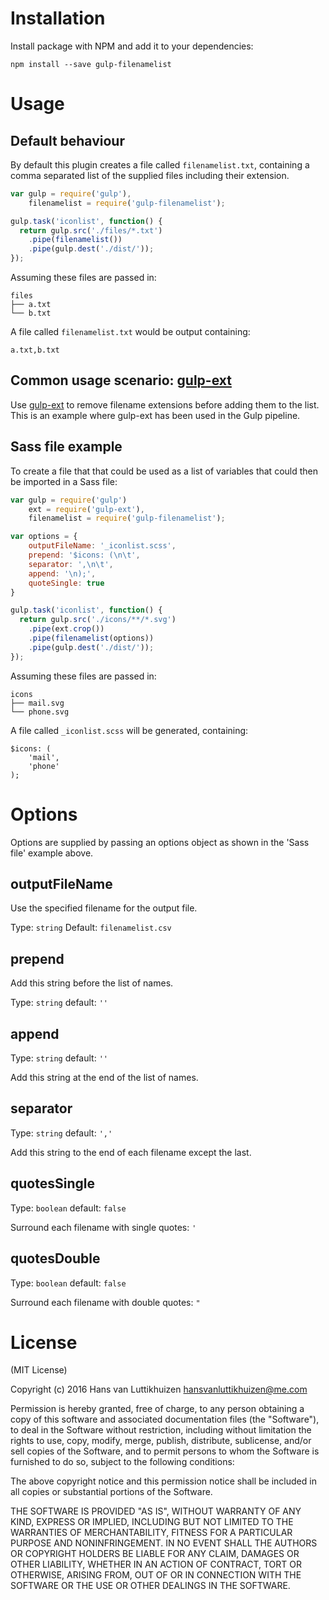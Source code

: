 # Installation

Install package with NPM and add it to your dependencies:

`npm install --save gulp-filenamelist`

# Usage

## Default behaviour

By default this plugin creates a file called `filenamelist.txt`, containing a
comma separated list of the supplied files including their extension.

```js
var gulp = require('gulp'),
    filenamelist = require('gulp-filenamelist');

gulp.task('iconlist', function() {
  return gulp.src('./files/*.txt')
    .pipe(filenamelist())
    .pipe(gulp.dest('./dist/'));
});
```

Assuming these files are passed in:

```
files
├── a.txt
└── b.txt
```

A file called `filenamelist.txt` would be output containing:

```
a.txt,b.txt
```

## Common usage scenario:  [gulp-ext](https://www.npmjs.com/package/gulp-ext)

Use [gulp-ext](https://www.npmjs.com/package/gulp-ext) to remove filename
extensions before adding them to the list. This is an example where gulp-ext
has been used in the Gulp pipeline.

## Sass file example

To create a file that that could be used as a list of variables that could then
be imported in a Sass file:

```js
var gulp = require('gulp')
    ext = require('gulp-ext'),
    filenamelist = require('gulp-filenamelist');

var options = {
    outputFileName: '_iconlist.scss',
    prepend: '$icons: (\n\t',
    separator: ',\n\t',
    append: '\n);',
    quoteSingle: true
}

gulp.task('iconlist', function() {
  return gulp.src('./icons/**/*.svg')
    .pipe(ext.crop())
    .pipe(filenamelist(options))
    .pipe(gulp.dest('./dist/'));
});
```

Assuming these files are passed in:

```
icons
├── mail.svg
└── phone.svg
```

A file called `_iconlist.scss` will be generated, containing:

```
$icons: (
    'mail',
    'phone'
);
```

# Options

Options are supplied by passing an options object as shown in the 'Sass file'
example above.

## outputFileName

Use the specified filename for the output file.

Type: `string`
Default: `filenamelist.csv`

## prepend

Add this string before the list of names.

Type: `string`
default: `''`

## append

Type: `string`
default: `''`

Add this string at the end of the list of names.

## separator

Type: `string`
default: `','`

Add this string to the end of each filename except the last.

## quotesSingle

Type: `boolean`
default: `false`

Surround each filename with single quotes: `'`

## quotesDouble

Type: `boolean`
default: `false`

Surround each filename with double quotes: `"`

# License

(MIT License)

Copyright (c) 2016 Hans van Luttikhuizen <hansvanluttikhuizen@me.com>

Permission is hereby granted, free of charge, to any person obtaining
a copy of this software and associated documentation files (the
"Software"), to deal in the Software without restriction, including
without limitation the rights to use, copy, modify, merge, publish,
distribute, sublicense, and/or sell copies of the Software, and to
permit persons to whom the Software is furnished to do so, subject to
the following conditions:

The above copyright notice and this permission notice shall be
included in all copies or substantial portions of the Software.

THE SOFTWARE IS PROVIDED "AS IS", WITHOUT WARRANTY OF ANY KIND,
EXPRESS OR IMPLIED, INCLUDING BUT NOT LIMITED TO THE WARRANTIES OF
MERCHANTABILITY, FITNESS FOR A PARTICULAR PURPOSE AND
NONINFRINGEMENT. IN NO EVENT SHALL THE AUTHORS OR COPYRIGHT HOLDERS BE
LIABLE FOR ANY CLAIM, DAMAGES OR OTHER LIABILITY, WHETHER IN AN ACTION
OF CONTRACT, TORT OR OTHERWISE, ARISING FROM, OUT OF OR IN CONNECTION
WITH THE SOFTWARE OR THE USE OR OTHER DEALINGS IN THE SOFTWARE.

